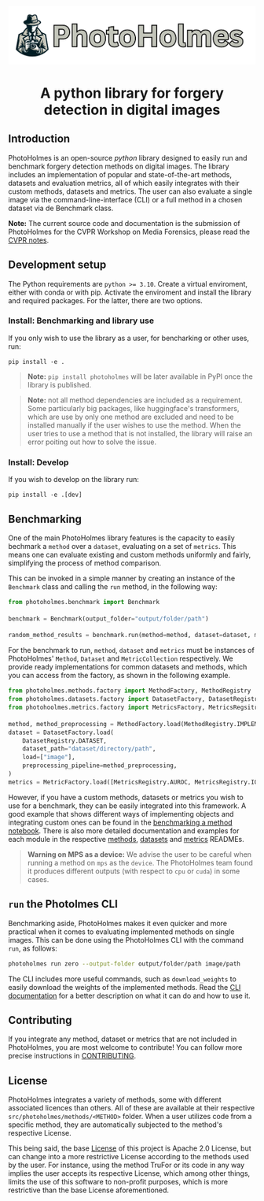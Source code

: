  <img src="docs/Logo.png" alt="Project Logo"> 

# <p style="text-align: center; font-size: 36; font-weight: bold">A python library for forgery detection in digital images</p>

## Introduction

PhotoHolmes is an open-source _python_ library designed to easily run and benchmark forgery detection methods on digital images. The library includes an implementation of popular and state-of-the-art methods, datasets and evaluation metrics, all of which easily integrates with their custom methods, datasets and metrics. The user can also evaluate a single image via the command-line-interface (CLI) or a full method in a chosen dataset via de Benchmark class.

**Note:** The current source code and documentation is the submission of PhotoHolmes for the CVPR Workshop on Media Forensics, please read the [CVPR notes](CVPR_NOTES.md).

## Development setup

The Python requirements are `python >= 3.10`. Create a virtual enviroment, either with conda or with pip. 
Activate the enviroment and install the library and required packages. For the latter, there are two options.

### Install: Benchmarking and library use

If you only wish to use the library as a user, for bencharking or other uses, run:

```
pip install -e .
```

> **Note:** `pip install photoholmes` will be later available in PyPI once the library is published.

> **Note:** not all method dependencies are included as a requirement. Some particularly big packages, like huggingface's transformers, which are use by only one method are excluded
> and need to be installed manually if the user wishes to use the method. When the user tries to use a method that is not installed, the library will raise an error poiting out how to solve the issue.

### Install: Develop

If you wish to develop on the library run:
```
pip install -e .[dev]
```

## Benchmarking

One of the main PhotoHolmes library features is the capacity to easily bechmark a `method` over a `dataset`, evaluating on a set of `metrics`. This means one can evaluate existing and custom methods uniformly and fairly, simplifying the process of method comparison.

This can be invoked in a simple manner by creating an instance of the `Benchmark` class and calling the `run` method, in the following way:

```python
from photoholmes.benchmark import Benchmark

benchmark = Benchmark(output_folder="output/folder/path")

random_method_results = benchmark.run(method=method, dataset=dataset, metrics=metrics)
```

For the benchmark to run, `method`, `dataset` and `metrics` must be instances of PhotoHolmes' `Method`, `Dataset` and `MetricCollection` respectively. We provide ready implementations for common datasets and methods, which you can access from the factory, as shown in the following example.

```python
from photoholmes.methods.factory import MethodFactory, MethodRegistry
from photoholmes.datasets.factory import DatasetFactory, DatasetRegistry
from photohoolmes.metrics.factory import MetricsFactory, MetricsRegsitry

method, method_preprocessing = MethodFactory.load(MethodRegistry.IMPLEMENTED_METHOD)
dataset = DatasetFactory.load(
    DatasetRegistry.DATASET,
    dataset_path="dataset/directory/path",
    load=["image"],
    preprocessing_pipeline=method_preprocessing,
)
metrics = MetricFactory.load([MetricsRegistry.AUROC, MetricsRegistry.IOU])
```

However, if you have a custom methods, datasets or metrics you wish to use for a benchmark, they can be easily integrated into this framework. A good example that shows different ways of implementing objects and integrating custom ones can be found in the [benchmarking a method notebook](notebooks/benchmarking_a_method.ipynb). There is also more detailed documentation and examples for each module in the respective [methods](src/photoholmes/methods/README.md), [datasets](src/photoholmes/datasets/README.md) and [metrics](src/photoholmes/metrics/README.md) READMEs.

> **Warning on MPS as a device:** We advise the user to be careful when running a method on `mps` as the `device`. The PhotoHolmes team found it produces different outputs (with respect to `cpu` or `cuda`) in some cases.

## `run` the Photolmes CLI

Benchmarking aside, PhotoHolmes makes it even quicker and more practical when it comes to evaluating implemented methods on single images. This can be done using the PhotoHolmes CLI with the command `run`, as follows:

```bash
photoholmes run zero --output-folder output/folder/path image/path
```

The CLI includes more useful commands, such as `download_weights` to easily download the weights of the implemented methods. Read the [CLI documentation](src/photoholmes/cli/README.md) for a better description on what it can do and how to use it.

## Contributing

If you integrate any method, dataset or metrics that are not included in PhotoHolmes, you are most welcome to contribute! You can follow more precise instructions in [CONTRIBUTING](CONTRIBUTING.md).

## License

PhotoHolmes integrates a variety of methods, some with different associated licences than others. All of these are available at their respective `src/photoholmes/methods/<METHOD>` folder. When a user utilizes code from a specific method, they are automatically subjected to the method's respective License.

This being said, the base [License](LICENSE) of this project is Apache 2.0 License, but can change into a more restrictive License according to the methods used by the user. For instance, using the method TruFor or its code in any way implies the user accepts its respective License, which among other things, limits the use of this software to non-profit purposes, which is more restrictive than the base License aforementioned.

